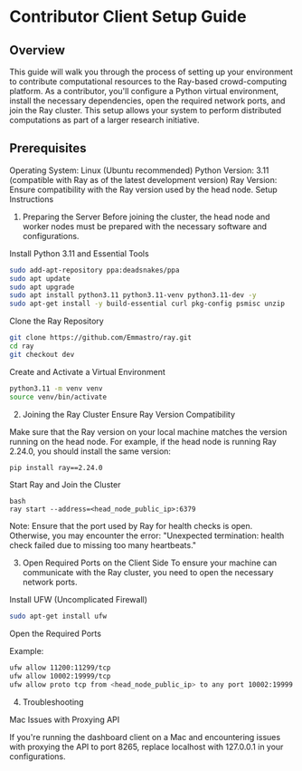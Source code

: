 # Contributor Client Setup Guide

## Overview

This guide will walk you through the process of setting up your environment to contribute computational resources to the Ray-based crowd-computing platform. As a contributor, you'll configure a Python virtual environment, install the necessary dependencies, open the required network ports, and join the Ray cluster. This setup allows your system to perform distributed computations as part of a larger research initiative.

## Prerequisites

Operating System: Linux (Ubuntu recommended)
Python Version: 3.11 (compatible with Ray as of the latest development version)
Ray Version: Ensure compatibility with the Ray version used by the head node.
Setup Instructions

1. Preparing the Server
Before joining the cluster, the head node and worker nodes must be prepared with the necessary software and configurations.

Install Python 3.11 and Essential Tools

```bash
sudo add-apt-repository ppa:deadsnakes/ppa
sudo apt update
sudo apt upgrade
sudo apt install python3.11 python3.11-venv python3.11-dev -y
sudo apt-get install -y build-essential curl pkg-config psmisc unzip
```
Clone the Ray Repository

```bash
git clone https://github.com/Emmastro/ray.git
cd ray
git checkout dev
```

Create and Activate a Virtual Environment

```bash
python3.11 -m venv venv
source venv/bin/activate
```


2. Joining the Ray Cluster
Ensure Ray Version Compatibility

Make sure that the Ray version on your local machine matches the version running on the head node. For example, if the head node is running Ray 2.24.0, you should install the same version:

```bash
pip install ray==2.24.0
```
Start Ray and Join the Cluster

```
bash
ray start --address=<head_node_public_ip>:6379
```

Note: Ensure that the port used by Ray for health checks is open. Otherwise, you may encounter the error: "Unexpected termination: health check failed due to missing too many heartbeats."

3. Open Required Ports on the Client Side
To ensure your machine can communicate with the Ray cluster, you need to open the necessary network ports.

Install UFW (Uncomplicated Firewall)

```bash
sudo apt-get install ufw
```

Open the Required Ports

Example:
```bash
ufw allow 11200:11299/tcp
ufw allow 10002:19999/tcp
ufw allow proto tcp from <head_node_public_ip> to any port 10002:19999
```

4. Troubleshooting

Mac Issues with Proxying API

If you're running the dashboard client on a Mac and encountering issues with proxying the API to port 8265, replace localhost with 127.0.0.1 in your configurations.
